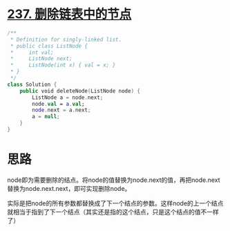 # [237. 删除链表中的节点](https://leetcode-cn.com/problems/delete-node-in-a-linked-list/)

```kotlin
/**
 * Definition for singly-linked list.
 * public class ListNode {
 *     int val;
 *     ListNode next;
 *     ListNode(int x) { val = x; }
 * }
 */
class Solution {
    public void deleteNode(ListNode node) {
        ListNode a = node.next;
        node.val = a.val;
        node.next = a.next;
        a = null;
    }
}
```

# 思路

node即为需要删除的结点。将node的值替换为node.next的值，再把node.next替换为node.next.next，即可实现删除node。

实际是把node的所有参数都替换成了下一个结点的参数。这样node的上一个结点就相当于指到了下一个结点（其实还是指的这个结点，只是这个结点的值不一样了）